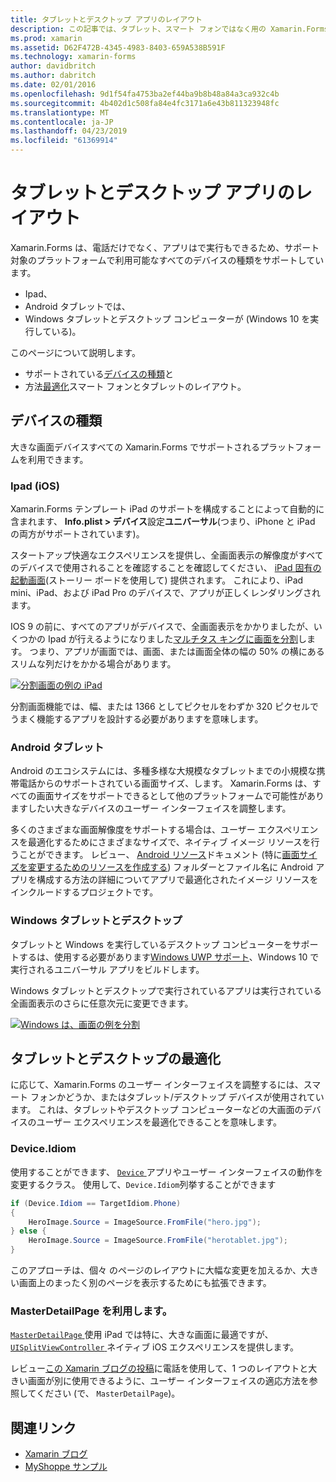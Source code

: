 ```yaml
---
title: タブレットとデスクトップ アプリのレイアウト
description: この記事では、タブレット、スマート フォンではなく用の Xamarin.Forms アプリケーションのレイアウトを最適化する方法について説明します。
ms.prod: xamarin
ms.assetid: D62F472B-4345-4983-8403-659A538B591F
ms.technology: xamarin-forms
author: davidbritch
ms.author: dabritch
ms.date: 02/01/2016
ms.openlocfilehash: 9d1f54fa4753ba2ef44ba9b8b48a84a3ca932c4b
ms.sourcegitcommit: 4b402d1c508fa84e4fc3171a6e43b811323948fc
ms.translationtype: MT
ms.contentlocale: ja-JP
ms.lasthandoff: 04/23/2019
ms.locfileid: "61369914"
---
```

# <a name="layout-for-tablet-and-desktop-apps"></a>タブレットとデスクトップ アプリのレイアウト

Xamarin.Forms は、電話だけでなく、アプリはで実行もできるため、サポート対象のプラットフォームで利用可能なすべてのデバイスの種類をサポートしています。

* Ipad、
* Android タブレットでは、
* Windows タブレットとデスクトップ コンピューターが (Windows 10 を実行している)。

このページについて説明します。

* サポートされている[デバイスの種類](#Device_Types)と
* 方法[最適化](#optimize)スマート フォンとタブレットのレイアウト。

<a name="Device_Types" />

## <a name="device-types"></a>デバイスの種類

大きな画面デバイスすべての Xamarin.Forms でサポートされるプラットフォームを利用できます。

### <a name="ipads-ios"></a>Ipad (iOS)

Xamarin.Forms テンプレート iPad のサポートを構成することによって自動的に含まれます、 **Info.plist > デバイス**設定**ユニバーサル**(つまり、iPhone と iPad の両方がサポートされています)。

スタートアップ快適なエクスペリエンスを提供し、全画面表示の解像度がすべてのデバイスで使用されることを確認することを確認してください、 [iPad 固有の起動画面](~/ios/app-fundamentals/images-icons/launch-screens.md)(ストーリー ボードを使用して) 提供されます。 これにより、iPad mini、iPad、および iPad Pro のデバイスで、アプリが正しくレンダリングされます。

IOS 9 の前に、すべてのアプリがデバイスで、全画面表示をかかりましたが、いくつかの Ipad が行えるようになりました[マルチタス キングに画面を分割](~/ios/platform/multitasking.md)します。
つまり、アプリが画面では、画面、または画面全体の幅の 50% の横にあるスリムな列だけをかかる場合があります。

[![](tablet-images/ipad-sml.png "分割画面の例の iPad")](tablet-images/ipad.png#lightbox "iPad 分割画面の例")

分割画面機能では、幅、または 1366 としてピクセルをわずか 320 ピクセルでうまく機能するアプリを設計する必要がありますを意味します。

### <a name="android-tablets"></a>Android タブレット

Android のエコシステムには、多種多様な大規模なタブレットまでの小規模な携帯電話からのサポートされている画面サイズ、します。 Xamarin.Forms は、すべての画面サイズをサポートできるとして他のプラットフォームで可能性がありますしたい大きなデバイスのユーザー インターフェイスを調整します。

多くのさまざまな画面解像度をサポートする場合は、ユーザー エクスペリエンスを最適化するためにさまざまなサイズで、ネイティブ イメージ リソースを行うことができます。
レビュー、 [Android リソース](~/android/app-fundamentals/resources-in-android/index.md)ドキュメント (特に[画面サイズを変更するためのリソースを作成する](~/android/app-fundamentals/resources-in-android/resources-for-varying-screens.md)) フォルダーとファイル名に Android アプリを構成する方法の詳細についてアプリで最適化されたイメージ リソースをインクルードするプロジェクトです。

### <a name="windows-tablets-and-desktops"></a>Windows タブレットとデスクトップ

タブレットと Windows を実行しているデスクトップ コンピューターをサポートするは、使用する必要があります[Windows UWP サポート](~/xamarin-forms/platform/windows/installation/index.md)、Windows 10 で実行されるユニバーサル アプリをビルドします。

Windows タブレットとデスクトップで実行されているアプリは実行されている全画面表示のさらに任意次元に変更できます。

[![](tablet-images/splitscreen-sml.png "Windows は、画面の例を分割")](tablet-images/splitscreen.png#lightbox "Windows 分割画面の例")


<a name="optimize" />

## <a name="optimizing-for-tablet-and-desktop"></a>タブレットとデスクトップの最適化

に応じて、Xamarin.Forms のユーザー インターフェイスを調整するには、スマート フォンかどうか、またはタブレット/デスクトップ デバイスが使用されています。 これは、タブレットやデスクトップ コンピューターなどの大画面のデバイスのユーザー エクスペリエンスを最適化できることを意味します。


### <a name="deviceidiom"></a>Device.Idiom

使用することができます、 [ `Device` ](~/xamarin-forms/platform/device.md)アプリやユーザー インターフェイスの動作を変更するクラス。 使用して、`Device.Idiom`列挙することができます

```csharp
if (Device.Idiom == TargetIdiom.Phone)
{
    HeroImage.Source = ImageSource.FromFile("hero.jpg");
} else {
    HeroImage.Source = ImageSource.FromFile("herotablet.jpg");
}
```

このアプローチは、個々 のページのレイアウトに大幅な変更を加えるか、大きい画面上のまったく別のページを表示するためにも拡張できます。

### <a name="leveraging-masterdetailpage"></a>MasterDetailPage を利用します。

[ `MasterDetailPage` ](xref:Xamarin.Forms.MasterDetailPage)使用 iPad では特に、大きな画面に最適ですが、 [ `UISplitViewController` ](xref:UIKit.UISplitViewController)ネイティブ iOS エクスペリエンスを提供します。

レビュー[この Xamarin ブログの投稿](https://blog.xamarin.com/bringing-xamarin-forms-apps-to-tablets/)に電話を使用して、1 つのレイアウトと大きい画面が別に使用できるように、ユーザー インターフェイスの適応方法を参照してください (で、 `MasterDetailPage`)。



## <a name="related-links"></a>関連リンク

- [Xamarin ブログ](https://blog.xamarin.com/bringing-xamarin-forms-apps-to-tablets/)
- [MyShoppe サンプル](https://github.com/jamesmontemagno/myshoppe)
